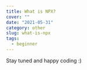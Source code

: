 ```yaml
---
title: What is NPX?
cover: ""
date: "2021-05-31"
category: other
slug: what-is-npx
tags:
  - beginner
---
```




Stay tuned and happy coding :)
<!--stackedit_data:
eyJoaXN0b3J5IjpbMTI0NTY5NjU5MCwzNjg0Nzk5ODhdfQ==
-->